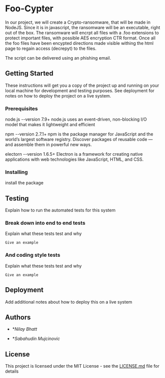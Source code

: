 # Foo-Cypter

In our project, we will create a Crypto-ransomware, that will be made in NodeJS. Since it is in javascript, the ransomware will be an executable, right out of the box. The ransomware will encrpt all files with a .foo extensions to protect important files, with possible AES encryption CTR format. Once all the foo files have been encypted directions made visible withing the html page to regain access (decrepyt) to the files.

The script can be delivered using an phishing email. 

## Getting Started

These instructions will get you a copy of the project up and running on your local machine for development and testing purposes. See deployment for notes on how to deploy the project on a live system.

### Prerequisites

node.js --version 7.9+	node.js uses an event-driven, non-blocking I/O model that makes it lightweight and efficient

npm --version 2.7.1+	npm is the package manager for JavaScript and the world’s largest software registry. Discover packages of reusable code — and assemble them in powerful new ways.

electorn --version 1.6.5+	Electron is a framework for creating native applications with web technologies like JavaScript, HTML, and CSS.


### Installing

install the package



## Testing

Explain how to run the automated tests for this system

### Break down into end to end tests

Explain what these tests test and why

```
Give an example
```

### And coding style tests

Explain what these tests test and why

```
Give an example
```

## Deployment

Add additional notes about how to deploy this on a live system


## Authors

* **Nilay Bhatt* 

* **Sabahudin Mujcinovic* 

## License

This project is licensed under the MIT License - see the [LICENSE.md](LICENSE.md) file for details
